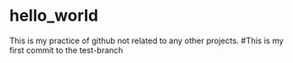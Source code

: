# hello_world
This is my practice of github not related to any other projects.
#This is my first commit to the test-branch

